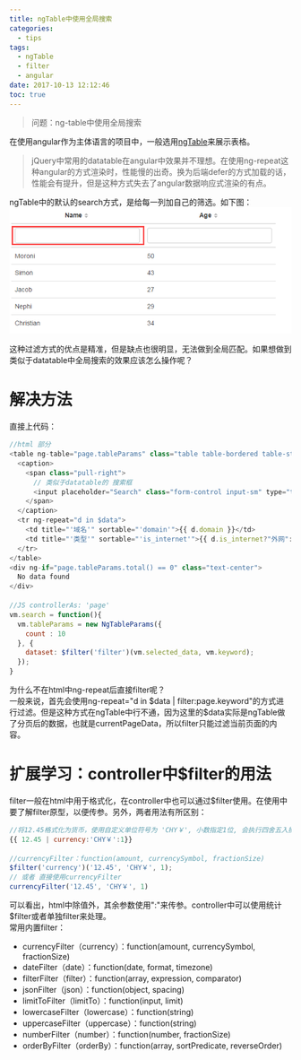 ```yaml
---
title: ngTable中使用全局搜索
categories:
  - tips
tags:
  - ngTable
  - filter
  - angular
date: 2017-10-13 12:12:46
toc: true
---
```

> 问题：ng-table中使用全局搜索

在使用angular作为主体语言的项目中，一般选用[ngTable](http://ng-table.com/#/)来展示表格。
> jQuery中常用的datatable在angular中效果并不理想。在使用ng-repeat这种angular的方式渲染时，性能慢的出奇。换为后端defer的方式加载的话，性能会有提升，但是这种方式失去了angular数据响应式渲染的有点。

ngTable中的默认的search方式，是给每一列加自己的筛选。如下图：  
![](/images/ngTable.png)

这种过滤方式的优点是精准，但是缺点也很明显，无法做到全局匹配。如果想做到类似于datatable中全局搜索的效果应该怎么操作呢？

<!-- more -->
# 解决方法
直接上代码：
```Javascript
//html 部分
<table ng-table="page.tableParams" class="table table-bordered table-striped">
  <caption>
    <span class="pull-right">
      // 类似于datatable的 搜索框
      <input placeholder="Search" class="form-control input-sm" type="text" ng-model="page.keyword" ng-change="page.search()">
    </span>
  </caption>
  <tr ng-repeat="d in $data">
    <td title="'域名'" sortable="'domain'">{{ d.domain }}</td>
    <td title="'类型'" sortable="'is_internet'">{{ d.is_internet?"外网":"内网" }}</td>
  </tr>
</table>
<div ng-if="page.tableParams.total() == 0" class="text-center">
  No data found
</div>

//JS controllerAs: 'page'
vm.search = function(){
  vm.tableParams = new NgTableParams({
    count : 10          
  }, {
    dataset: $filter('filter')(vm.selected_data, vm.keyword);
  });
}
```
为什么不在html中ng-repeat后直接filter呢？    
一般来说，首先会使用ng-repeat="d in $data | filter:page.keyword"的方式进行过滤。但是这种方式在ngTable中行不通，因为这里的$data实际是ngTable做了分页后的数据，也就是currentPageData，所以filter只能过滤当前页面的内容。

# 扩展学习：controller中$filter的用法  
filter一般在html中用于格式化，在controller中也可以通过$filter使用。在使用中要了解filter原型，以便传参。另外，两者用法有所区别：  

```Javascript
//将12.45格式化为货币，使用自定义单位符号为 'CHY￥', 小数指定1位, 会执行四舍五入操作
{{ 12.45 | currency:'CHY￥':1}}

//currencyFilter：function(amount, currencySymbol, fractionSize)
$filter('currency')('12.45', 'CHY￥', 1);
// 或者 直接使用currencyFilter
currencyFilter('12.45', 'CHY￥', 1)
```
可以看出，html中除值外，其余参数使用":"来传参。controller中可以使用统计$filter或者单独filter来处理。  
常用内置filter：    
* currencyFilter（currency）：function(amount, currencySymbol, fractionSize)
* dateFilter（date）：function(date, format, timezone)
* filterFilter（filter）：function(array, expression, comparator)
* jsonFilter（json）：function(object, spacing)
* limitToFilter（limitTo）：function(input, limit)
* lowercaseFilter（lowercase）：function(string)
* uppercaseFilter（uppercase）：function(string)
* numberFilter（number）：function(number, fractionSize)
* orderByFilter（orderBy）：function(array, sortPredicate, reverseOrder)
